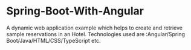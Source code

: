 # Spring-Boot-With-Angular
A dynamic web application example which helps to create and retrieve sample reservations in an Hotel.
Technologies used are :Angular/Spring Boot/Java/HTML/CSS/TypeScript etc.

